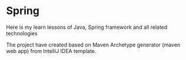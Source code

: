# Spring

Here is my learn lessons of Java, Spring framework and all related technologies

The project have created based on Maven Archetype generator (maven web app) from IntelliJ IDEA template.